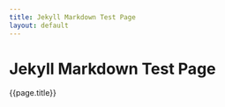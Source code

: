 ```yaml
---
title: Jekyll Markdown Test Page
layout: default
---
```


# Jekyll Markdown Test Page

{{page.title}}
